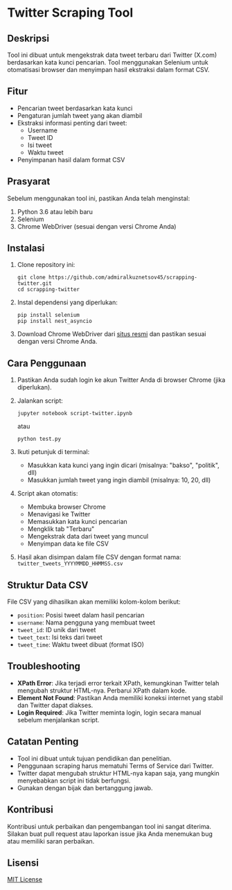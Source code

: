 # Twitter Scraping Tool

## Deskripsi
Tool ini dibuat untuk mengekstrak data tweet terbaru dari Twitter (X.com) berdasarkan kata kunci pencarian. Tool menggunakan Selenium untuk otomatisasi browser dan menyimpan hasil ekstraksi dalam format CSV.

## Fitur
- Pencarian tweet berdasarkan kata kunci
- Pengaturan jumlah tweet yang akan diambil
- Ekstraksi informasi penting dari tweet:
  - Username
  - Tweet ID
  - Isi tweet
  - Waktu tweet
- Penyimpanan hasil dalam format CSV

## Prasyarat
Sebelum menggunakan tool ini, pastikan Anda telah menginstal:
1. Python 3.6 atau lebih baru
2. Selenium
3. Chrome WebDriver (sesuai dengan versi Chrome Anda)

## Instalasi
1. Clone repository ini:
   ```
   git clone https://github.com/admiralkuznetsov45/scrapping-twitter.git
   cd scrapping-twitter
   ```

2. Instal dependensi yang diperlukan:
   ```
   pip install selenium
   pip install nest_asyncio
   ```

3. Download Chrome WebDriver dari [situs resmi](https://sites.google.com/chromium.org/driver/) dan pastikan sesuai dengan versi Chrome Anda.

## Cara Penggunaan
1. Pastikan Anda sudah login ke akun Twitter Anda di browser Chrome (jika diperlukan).

2. Jalankan script:
   ```
   jupyter notebook script-twitter.ipynb
   ```
   atau
   ```
   python test.py
   ```

3. Ikuti petunjuk di terminal:
   - Masukkan kata kunci yang ingin dicari (misalnya: "bakso", "politik", dll)
   - Masukkan jumlah tweet yang ingin diambil (misalnya: 10, 20, dll)

4. Script akan otomatis:
   - Membuka browser Chrome
   - Menavigasi ke Twitter
   - Memasukkan kata kunci pencarian
   - Mengklik tab "Terbaru"
   - Mengekstrak data dari tweet yang muncul
   - Menyimpan data ke file CSV

5. Hasil akan disimpan dalam file CSV dengan format nama: `twitter_tweets_YYYYMMDD_HHMMSS.csv`

## Struktur Data CSV
File CSV yang dihasilkan akan memiliki kolom-kolom berikut:
- `position`: Posisi tweet dalam hasil pencarian
- `username`: Nama pengguna yang membuat tweet
- `tweet_id`: ID unik dari tweet
- `tweet_text`: Isi teks dari tweet
- `tweet_time`: Waktu tweet dibuat (format ISO)

## Troubleshooting
- **XPath Error**: Jika terjadi error terkait XPath, kemungkinan Twitter telah mengubah struktur HTML-nya. Perbarui XPath dalam kode.
- **Element Not Found**: Pastikan Anda memiliki koneksi internet yang stabil dan Twitter dapat diakses.
- **Login Required**: Jika Twitter meminta login, login secara manual sebelum menjalankan script.

## Catatan Penting
- Tool ini dibuat untuk tujuan pendidikan dan penelitian.
- Penggunaan scraping harus mematuhi Terms of Service dari Twitter.
- Twitter dapat mengubah struktur HTML-nya kapan saja, yang mungkin menyebabkan script ini tidak berfungsi.
- Gunakan dengan bijak dan bertanggung jawab.

## Kontribusi
Kontribusi untuk perbaikan dan pengembangan tool ini sangat diterima. Silakan buat pull request atau laporkan issue jika Anda menemukan bug atau memiliki saran perbaikan.

## Lisensi
[MIT License](LICENSE)

